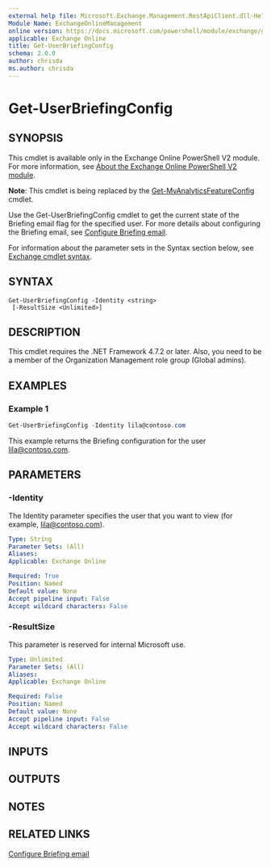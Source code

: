 ```yaml
---
external help file: Microsoft.Exchange.Management.RestApiClient.dll-Help.xml
Module Name: ExchangeOnlineManagement
online version: https://docs.microsoft.com/powershell/module/exchange/get-userbriefingconfig
applicable: Exchange Online
title: Get-UserBriefingConfig
schema: 2.0.0
author: chrisda
ms.author: chrisda
---
```


# Get-UserBriefingConfig

## SYNOPSIS
This cmdlet is available only in the Exchange Online PowerShell V2 module. For more information, see [About the Exchange Online PowerShell V2 module](https://docs.microsoft.com/powershell/exchange/exchange-online-powershell-v2).

**Note**: This cmdlet is being replaced by the [Get-MyAnalyticsFeatureConfig](https://docs.microsoft.com/powershell/module/exchange/get-myanalyticsfeatureconfig) cmdlet.

Use the Get-UserBriefingConfig cmdlet to get the current state of the Briefing email flag for the specified user. For more details about configuring the Briefing email, see [Configure Briefing email](https://docs.microsoft.com/Briefing/be-admin).

For information about the parameter sets in the Syntax section below, see [Exchange cmdlet syntax](https://docs.microsoft.com/powershell/exchange/exchange-cmdlet-syntax).

## SYNTAX

```
Get-UserBriefingConfig -Identity <string>
 [-ResultSize <Unlimited>]
```

## DESCRIPTION
This cmdlet requires the .NET Framework 4.7.2 or later. Also, you need to be a member of the Organization Management role group (Global admins).

## EXAMPLES

### Example 1
```powershell
Get-UserBriefingConfig -Identity lila@contoso.com
```

This example returns the Briefing configuration for the user lila@contoso.com.

## PARAMETERS

### -Identity
The Identity parameter specifies the user that you want to view (for example, lila@contoso.com).

```yaml
Type: String
Parameter Sets: (All)
Aliases:
Applicable: Exchange Online

Required: True
Position: Named
Default value: None
Accept pipeline input: False
Accept wildcard characters: False
```

### -ResultSize	
This parameter is reserved for internal Microsoft use.

```yaml
Type: Unlimited
Parameter Sets: (All)
Aliases:
Applicable: Exchange Online

Required: False
Position: Named
Default value: None
Accept pipeline input: False
Accept wildcard characters: False
```

## INPUTS

###  

## OUTPUTS

###  

## NOTES

## RELATED LINKS

[Configure Briefing email](https://docs.microsoft.com/Briefing/be-admin)
